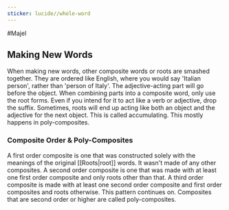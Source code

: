 ```yaml
---
sticker: lucide//whole-word
---
```

#Majel
## Making New Words
When making new words, other composite words or roots are smashed together. They are ordered like English, where you would say 'Italian person', rather than 'person of Italy'. The adjective-acting part will go before the object. When combining parts into a composite word, only use the root forms. Even if you intend for it to act like a verb or adjective, drop the suffix. Sometimes, roots will end up acting like both an object and the adjective for the next object. This is called accumulating. This mostly happens in poly-composites.
### Composite Order & Poly-Composites
A first order composite is one that was constructed solely with the meanings of the original [[Roots|root]] words. It wasn't made of any other composites. A second order composite is one that was made with at least one first order composite and only roots other than that. A third order composite is made with at least one second order composite and first order composites and roots otherwise. This pattern continues on. Composites that are second order or higher are called poly-composites.